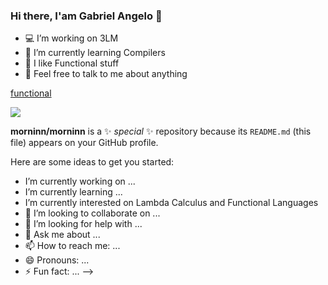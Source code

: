 ### Hi there, I'am Gabriel Angelo 👋

- 💻 I’m working on 3LM
- 📖 I’m currently learning Compilers 
- 🧐 I like Functional stuff
- 🤠 Feel free to talk to me about anything


[functional](https://user-images.githubusercontent.com/51804622/136234558-267de4a8-531a-44d1-a523-2ef725019ccb.jpg)

![](https://komarev.com/ghpvc/?username=morninn&color=blueviolet&style=flat)



**morninn/morninn** is a ✨ _special_ ✨ repository because its `README.md` (this file) appears on your GitHub profile.

Here are some ideas to get you started:

- I’m currently working on ...
- I’m currently learning ...
- I’m currently interested on Lambda Calculus and Functional Languages 
- 👯 I’m looking to collaborate on ...
- 🤔 I’m looking for help with ...
- 💬 Ask me about ...
- 📫 How to reach me: ...
- 😄 Pronouns: ...
- ⚡ Fun fact: ...
-->
